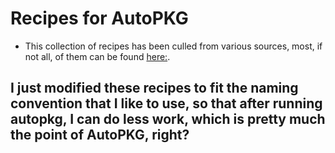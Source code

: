 # Recipes for AutoPKG

- This collection of recipes has been culled from various sources, most, if not all, of them can be found [here:](https://github.com/autopkg).

## I just modified these recipes to fit the naming convention that I like to use, so that after running autopkg, I can do less work, which is pretty much the point of AutoPKG, right?